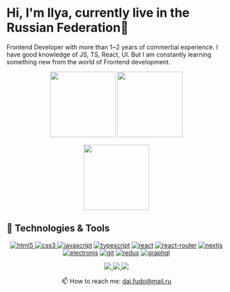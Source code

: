 # Hi, I'm Ilya, currently live in the Russian Federation📡
Frontend Developer with more than 1~2 years of commertial experience. I have good knowledge of JS, TS, React, UI. 
But I am constantly learning something new from the world of Frontend development.
<p align='center'>
   <a href="https://github-readme-stats.vercel.app/api?username=DaiFudo&show_icons=true&count_private=true"><img
           height=150
           src="https://github-readme-stats.vercel.app/api?username=DaiFudo&show_icons=true&count_private=true"/></a>
   <a href="https://github.com/DaiFudo/github-readme-stats"><img height=150
                                                                  src="https://github-readme-stats.vercel.app/api/top-langs/?username=DaiFudo&layout=compact"/></a>
</p>

<p align='center'>
   <a href='https://github-readme-stats.vercel.app/api/wakatime?username=dai_fudo&layout=compact'><img
           height=150
           src="https://github-readme-stats.vercel.app/api/wakatime?username=dai_fudo&layout=compact"/></a>
</p>
<h2>
  🔧 Technologies & Tools
</h2>

<p align='center'>
  <a href="https://www.w3.org/html/" target="_blank"><img src="https://img.shields.io/badge/HTML5-E34F26?style=for-the-badge&logo=html5&logoColor=white" alt="html5">     </a>
  <a href="https://www.w3.org/Style/CSS/" target="_blank"><img src="https://img.shields.io/badge/CSS3-1572B6?style=for-the-badge&logo=css3&logoColor=white" alt="css3">   </a>
	<a href="https://developer.mozilla.org/en-US/docs/Web/JavaScript" target="_blank"><img src="https://img.shields.io/badge/JavaScript-323330?style=for-the-badge&logo=javascript&logoColor=F7DF1E" alt="javascript"></a>
  <a href="https://www.typescriptlang.org" target="_blank"><img src="https://img.shields.io/badge/TypeScript-007ACC?style=for-the-badge&logo=typescript&logoColor=white" alt="typescript"></a>
  <a href="https://reactjs.org" target="_blank"><img src="https://img.shields.io/badge/React-20232A?style=for-the-badge&logo=react&logoColor=61DAFB" alt="react"></a>
  <a href="https://reactrouter.com" target="_blank"><img src="https://img.shields.io/badge/React_Router-CA4245?style=for-the-badge&logo=react-router&logoColor=white" alt="react-router"></a>
  <a href="https://nextjs.org/" target="_blank"><img src="https://img.shields.io/badge/next.js-000000?style=for-the-badge&logo=nextdotjs&logoColor=white" alt="nextjs"></a>
  <a href="https://www.electronjs.org/" target="_blank"><img src="https://img.shields.io/badge/Electron-2B2E3A?style=for-the-badge&logo=electron&logoColor=9FEAF9" alt="electronjs"></a>
  <a href="https://git-scm.com" target="_blank"><img src="https://img.shields.io/badge/Git-F05032?style=for-the-badge&logo=git&logoColor=white" alt="git"></a>
  <a href="https://redux.js.org/" target="_blank"><img src="https://img.shields.io/badge/Redux-593D88?style=for-the-badge&logo=redux&logoColor=white" alt="redux"></a>
 <a href="https://graphql.org/" target="_blank"><img src="https://img.shields.io/badge/GraphQl-E10098?style=for-the-badge&logo=graphql&logoColor=white" alt="graphql">
</a><a href="https://img.shields.io/badge/Jira-0052CC?style=for-the-badge&logo=Jira&logoColor=white" alt="git"></a>
 </p>

</p>
<p align='center'>
   <a href="https://www.linkedin.com/in/%D0%B8%D0%BB%D1%8C%D1%8F-%D0%B7%D0%B0%D0%B9%D1%87%D0%B5%D0%BD%D0%BA%D0%BE-43a2171a3/">
       <img src="https://img.shields.io/badge/linkedin-%230077B5.svg?&style=for-the-badge&logo=linkedin&logoColor=white"/>
   </a>
  <a href="https://vk.com/dai_fudo">
       <img src="https://img.shields.io/badge/vk.com%2F-dai__fudo-blue"/>
   </a>
  
   <a href="https://t.me/Dai_Fudo">
       <img src="https://img.shields.io/badge/Telegram-2CA5E0?style=for-the-badge&logo=telegram&logoColor=white"/>
   </a>
</p>
<p align='center'>
   📫 How to reach me: <a href='mailto:dai.fudo@mail.ru'>dai.fudo@mail.ru</a>
</p>
